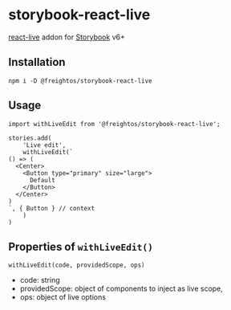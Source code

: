 # storybook-react-live

[react-live](https://github.com/FormidableLabs/react-live) addon for [Storybook](https://storybook.js.org/) v6+

## Installation

`npm i -D @freightos/storybook-react-live`

## Usage

```
import withLiveEdit from '@freightos/storybook-react-live';

stories.add(
    'Live edit',
    withLiveEdit(`
() => (
  <Center>
    <Button type="primary" size="large">
      Default
    </Button>
  </Center>
)
`, { Button } // context
    )
)

```

## Properties of `withLiveEdit()`

`withLiveEdit(code, providedScope, ops)`

- code: string
- providedScope: object of components to inject as live scope, 
- ops: object of live options
